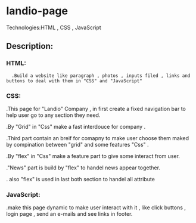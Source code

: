 # landio-page
Technologies:HTML , CSS , JavaScript

## Description:
  ### HTML:
      .Build a website like paragraph , photos , inputs filed , links and buttons to deal with them in "CSS" and "JavaScript"
 
 ### CSS:
  .This page for "Landio" Company , in first create a fixed navigation bar to help user go to any section they need.
  
  .By "Grid" in "Css" make a fast interdouce for company .
  
  .Third part contain an breif for comapny to make user choose them maked by compination between "grid" and some features "Css" .
  
  .By "flex" in "Css" make a feature part to give some interact from user.
  
  ."News" part is build by "flex" to handel news appear together.
  
  . also "flex" is used in last both section to handel all attribute
  

### JavaScript:
  .make this page dynamic to make user interact with it , like click buttons , login page , send an e-mails and see links in footer.
